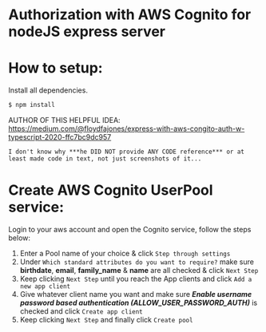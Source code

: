 # Authorization with AWS Cognito for nodeJS express server

# How to setup:
Install all dependencies.
```bash
$ npm install
``` 

AUTHOR OF THIS HELPFUL IDEA: https://medium.com/@floydfajones/express-with-aws-congito-auth-w-typescript-2020-ffc7bc9dc957

`I don't know why ***he DID NOT provide ANY CODE reference*** or at least made code in text, not just screenshots of it...`


# Create AWS Cognito UserPool service:
Login to your aws account and open the Cognito service, follow the steps below:
1. Enter a Pool name of your choice & click `Step through settings`
2. Under `Which standard attributes do you want to require?` make sure **birthdate**, **email**, **family_name** & **name** are all checked & click `Next Step`
3. Keep clicking `Next Step` until you reach the App clients and click `Add a new app client`
4. Give whatever client name you want and make sure ***Enable username password based authentication (ALLOW_USER_PASSWORD_AUTH)*** is checked and click `Create app client`
5. Keep clicking `Next Step` and finally click `Create pool`
